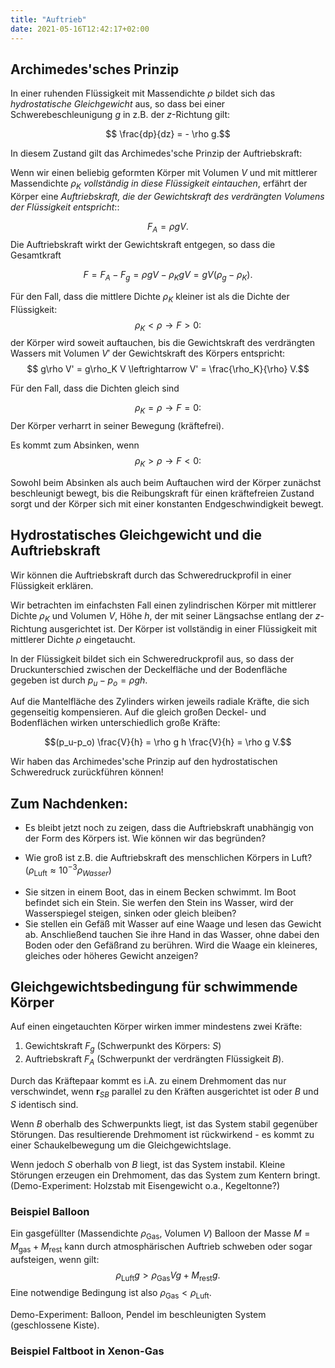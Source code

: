 ```yaml
---
title: "Auftrieb"
date: 2021-05-16T12:42:17+02:00
---
```

## Archimedes'sches Prinzip
In einer ruhenden Flüssigkeit mit Massendichte $\rho$ bildet sich 
das _hydrostatische Gleichgewicht_ aus, so dass bei einer 
Schwerebeschleunigung $g$ in z.B. der $z$-Richtung gilt:

$$ \frac{dp}{dz} = - \rho g.$$

In diesem Zustand gilt das Archimedes'sche Prinzip der Auftriebskraft:

Wenn wir einen beliebig geformten Körper mit Volumen $V$ und  mit mittlerer
Massendichte $\rho_K$ *vollständig in diese Flüssigkeit eintauchen*, erfährt
der Körper eine *Auftriebskraft, die der Gewichtskraft des
verdrängten Volumens der Flüssigkeit entspricht*::

$$ F_A = \rho  g V.$$
Die Auftriebskraft wirkt der Gewichtskraft entgegen, so dass
die Gesamtkraft

$$ F = F_A - F_g = \rho g V - \rho_K g V = gV(\rho_g-\rho_K).$$

Für den Fall, dass die mittlere Dichte $\rho_K$ kleiner
ist als die Dichte der Flüssigkeit: 
$$ \rho_K< \rho \rightarrow F>0:$$
der Körper wird soweit auftauchen, bis die
Gewichtskraft des verdrängten 
Wassers mit Volumen $V'$ der Gewichtskraft des Körpers entspricht:
$$ g\rho V'  = g\rho_K V \leftrightarrow V' = \frac{\rho_K}{\rho} V.$$

Für den Fall, dass die Dichten  gleich sind

$$ \rho_K = \rho\rightarrow F=0:$$
Der  Körper verharrt in seiner Bewegung (kräftefrei).


Es kommt zum Absinken, wenn
$$ \rho_K > \rho \rightarrow F<0:$$

 Sowohl beim Absinken als auch beim Auftauchen wird
der Körper zunächst beschleunigt bewegt, bis die Reibungskraft für einen kräftefreien
Zustand sorgt und der Körper sich mit einer konstanten Endgeschwindigkeit bewegt. 



## Hydrostatisches Gleichgewicht und die Auftriebskraft
Wir können die Auftriebskraft durch das Schweredruckprofil in einer Flüssigkeit
erklären.

Wir betrachten im einfachsten Fall einen zylindrischen Körper 
mit mittlerer Dichte $\rho_K$ und Volumen $V$, Höhe $h$, der mit seiner Längsachse
entlang der $z$-Richtung ausgerichtet ist. Der Körper ist vollständig in einer Flüssigkeit
mit mittlerer Dichte $\rho$ eingetaucht. 

In der Flüssigkeit bildet sich ein Schweredruckprofil aus, so dass der Druckunterschied 
zwischen der Deckelfläche und der Bodenfläche gegeben ist durch $p_u - p_o = \rho g h$.

Auf die Mantelfläche des Zylinders wirken jeweils radiale Kräfte, die sich gegenseitig kompensieren.
Auf die gleich großen Deckel- und Bodenflächen wirken unterschiedlich große Kräfte:

$$(p_u-p_o) \frac{V}{h} = \rho g h \frac{V}{h} = \rho g V.$$

Wir haben das Archimedes'sche Prinzip auf den hydrostatischen Schweredruck zurückführen können!


## Zum Nachdenken:
   * Es bleibt jetzt noch zu zeigen, dass die Auftriebskraft unabhängig von der Form des Körpers ist. 
     Wie können wir das begründen?
   + Wie groß ist z.B. die Auftriebskraft des menschlichen Körpers in Luft?  ($\rho_\mathrm{Luft}\approx 10^{-3} \rho_{Wasser}$)
   * Sie sitzen in einem Boot, das in einem Becken schwimmt. Im Boot befindet sich ein Stein. Sie werfen den Stein ins Wasser, 
      wird der Wasserspiegel steigen, sinken oder gleich bleiben?
   * Sie stellen ein Gefäß mit Wasser auf eine Waage und lesen das Gewicht ab. Anschließend tauchen Sie ihre Hand in das
Wasser, ohne dabei den Boden oder den Gefäßrand zu berühren. Wird die Waage ein kleineres, gleiches oder höheres Gewicht anzeigen?

## Gleichgewichtsbedingung für schwimmende Körper
Auf einen eingetauchten Körper wirken immer mindestens zwei Kräfte: 
   1. Gewichtskraft $F_g$ (Schwerpunkt des Körpers: $S$)
   2. Auftriebskraft $F_A$ (Schwerpunkt der verdrängten Flüssigkeit $B$).


Durch das Kräftepaar kommt es i.A. zu einem Drehmoment 
das nur verschwindet, wenn $\mathbf{r}_{SB}$ parallel zu den Kräften ausgerichtet ist oder $B$ und $S$ identisch sind.


Wenn $B$ oberhalb des Schwerpunkts liegt, ist das System stabil gegenüber Störungen. Das resultierende Drehmoment 
ist rückwirkend - es kommt zu einer Schaukelbewegung um die Gleichgewichtslage.

Wenn jedoch $S$ oberhalb von $B$ liegt, ist das System instabil. Kleine Störungen erzeugen ein Drehmoment, das das System
zum Kentern bringt.
(Demo-Experiment: Holzstab mit Eisengewicht o.a., Kegeltonne?)

### Beispiel Balloon
Ein gasgefüllter (Massendichte $\rho_\mathrm{Gas}$, Volumen $V$) 
Balloon der Masse $M=M_\mathrm{gas} + M_\mathrm{rest}$ kann durch atmosphärischen Auftrieb 
schweben oder sogar aufsteigen, wenn gilt:
$$\rho_\mathrm{Luft} g > \rho_\mathrm{Gas} V g + M_\mathrm{rest} g.$$
Eine notwendige Bedingung ist also $\rho_\mathrm{Gas}<\rho_\mathrm{Luft}$. 

Demo-Experiment: Balloon, Pendel im beschleunigten System (geschlossene Kiste).

### Beispiel Faltboot in Xenon-Gas





